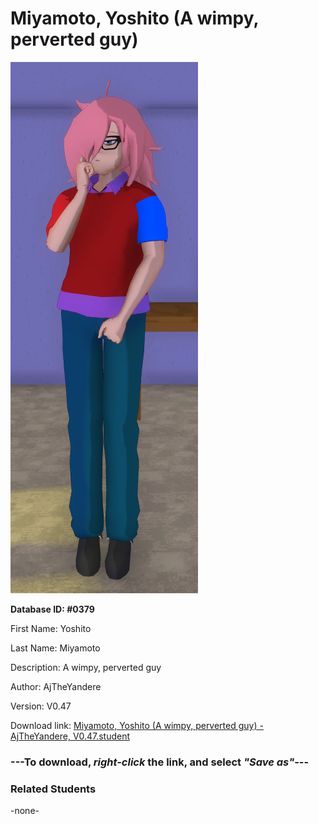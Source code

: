 # Miyamoto, Yoshito (A wimpy, perverted guy)

<img src="Files/Images/Miyamoto, Yoshito (A wimpy, perverted guy).png" title="Miyamoto, Yoshito (A wimpy, perverted guy) - AjTheYandere, V0.47">

**Database ID: #0379**

First Name: Yoshito

Last Name: Miyamoto

Description: A wimpy, perverted guy

Author: AjTheYandere

Version: V0.47

Download link: <a href="https://raw.githubusercontent.com/Arbiter1223/Daigaku-Gurashi-Custom-Students/master/Files/Studen%20Files/Miyamoto%2C%20Yoshito%20(A%20wimpy%2C%20perverted%20guy)%20-%20AjTheYandere%2C%20V0.47.student">Miyamoto, Yoshito (A wimpy, perverted guy) - AjTheYandere, V0.47.student</a>

### ---**To download, _right-click_ the link, and select _"Save as"_**---

### Related Students

-none-
